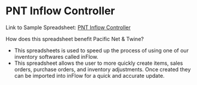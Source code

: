 # PNT Inflow Controller
Link to Sample Spreadsheet: [PNT Inflow Controller](https://docs.google.com/spreadsheets/d/1itdNJfL0Ocx9vfOAs1X2aHDUiU4StonIiDhqceyrapQ/edit#gid=592450561)

How does this spreadsheet benefit Pacific Net & Twine?
- This spreadsheets is used to speed up the process of using one of our inventory softwares called inFlow.
- This spreadsheet allows the user to more quickly create items, sales orders, purchase orders, and inventory adjustments. Once created they can be imported into inFlow for a quick and accurate update.
